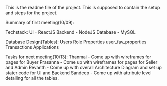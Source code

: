 This is the readme file of the project. This is supposed to contain the setup and steps for the project. 

Summary of first meeting(10/09):

Techstack:
UI - ReactJS
Backend - NodeJS
Database - MySQL

Database Design(Tables):
Users
Role
Properties
user_fav_properties
Transactions
Applications

Tasks for next meeting(10/13): 
Thanmai - Come up with wireframes for pages for Buyer
Prasanna - Come up with wireframes for pages for Seller and Admin 
Revanth - Come up with overall Architecture Diagram and set up stater code for UI and Backend
Sandeep - Come up with attribute level detailing for all the tables. 
